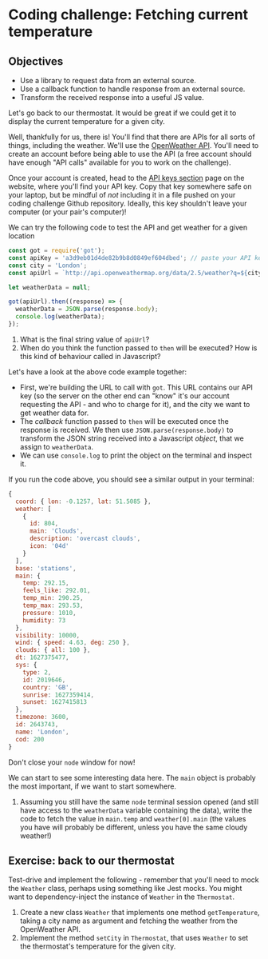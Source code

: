 # Coding challenge: Fetching current temperature

## Objectives

 * Use a library to request data from an external source.
 * Use a callback function to handle response from an external source.
 * Transform the received response into a useful JS value.

Let's go back to our thermostat. It would be great if we could get it to display the current temperature for a given city.

Well, thankfully for us, there is! You'll find that there are APIs for all sorts of things, including the weather. We'll use the [OpenWeather API](https://openweathermap.org/api). You'll need to create an account before being able to use the API (a free account should have enough "API calls" available for you to work on the challenge).

Once your account is created, head to the [API keys section](https://home.openweathermap.org/api_keys) page on the website, where you'll find your API key. Copy that key somewhere safe on your laptop, but be mindful of *not* including it in a file pushed on your coding challenge Github repository. Ideally, this key shouldn't leave your computer (or your pair's computer)!

We can try the following code to test the API and get weather for a given location

```javascript
const got = require('got');
const apiKey = 'a3d9eb01d4de82b9b8d0849ef604dbed'; // paste your API key here
const city = 'London';
const apiUrl = `http://api.openweathermap.org/data/2.5/weather?q=${city}&appid=${apiKey}`;

let weatherData = null;

got(apiUrl).then((response) => {
  weatherData = JSON.parse(response.body);
  console.log(weatherData);
});
```

1. What is the final string value of `apiUrl`?
2. When do you think the function passed to `then` will be executed? How is this kind of behaviour called in Javascript?

Let's have a look at the above code example together:
 * First, we're building the URL to call with `got`. This URL contains our API key (so the server on the other end can "know" it's our account requesting the API - and who to charge for it), and the city we want to get weather data for.
 * The *callback* function passed to `then` will be executed once the response is received. We then use `JSON.parse(response.body)` to transform the JSON string received into a Javascript *object*, that we assign to `weatherData`.
 * We can use `console.log` to print the object on the terminal and inspect it.

If you run the code above, you should see a similar output in your terminal:

```javascript
{
  coord: { lon: -0.1257, lat: 51.5085 },
  weather: [
    {
      id: 804,
      main: 'Clouds',
      description: 'overcast clouds',
      icon: '04d'
    }
  ],
  base: 'stations',
  main: {
    temp: 292.15,
    feels_like: 292.01,
    temp_min: 290.25,
    temp_max: 293.53,
    pressure: 1010,
    humidity: 73
  },
  visibility: 10000,
  wind: { speed: 4.63, deg: 250 },
  clouds: { all: 100 },
  dt: 1627375477,
  sys: {
    type: 2,
    id: 2019646,
    country: 'GB',
    sunrise: 1627359414,
    sunset: 1627415813
  },
  timezone: 3600,
  id: 2643743,
  name: 'London',
  cod: 200
}
```

Don't close your `node` window for now!

We can start to see some interesting data here. The `main` object is probably the most important, if we want to start somewhere.

1. Assuming you still have the same `node` terminal session opened (and still have access to the `weatherData` variable containing the data), write the code to fetch the value in `main.temp` and `weather[0].main` (the values you have will probably be different, unless you have the same cloudy weather!)

## Exercise: back to our thermostat

Test-drive and implement the following - remember that you'll need to mock the `Weather` class, perhaps using something like Jest mocks. You might want to dependency-inject the instance of `Weather` in the `Thermostat`.

1. Create a new class `Weather` that implements one method `getTemperature`, taking a city name as argument and fetching the weather from the OpenWeather API.
2. Implement the method `setCity` in `Thermostat`, that uses `Weather` to set the thermostat's temperature for the given city.
